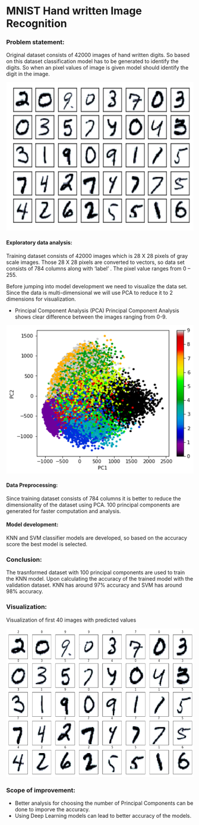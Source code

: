 # MNIST Hand written Image Recognition

### Problem statement:
Original dataset consists of 42000 images of hand written digits. So based on this dataset classification model has to be generated to identify the digits. So when an pixel values of image is given model should identify the digit in the image.

</p>
</details>
<p align="center"> 
<img src="https://github.com/anupnareshk/MNIST_ImageRecognition/blob/master/Images/test.png" width="600" height="400">
</p>

#### Exploratory data analysis:
Training dataset consists of 42000 images which is 28 X 28 pixels of gray scale images. Those 28 X 28 pixels are converted to vectors, so data set consists of 784 columns along with ‘label’ .  The pixel value ranges from 0 – 255. 

Before jumping into model development we need to visualize the data set. Since the data is multi-dimensional we will use PCA to reduce it to 2 dimensions for visualization.

* Principal Component Analysis (PCA)
Principal Component Analysis shows clear difference between the images ranging from 0-9.
</p>
</details>
<p align="center"> 
<img src="https://github.com/anupnareshk/MNIST_ImageRecognition/blob/master/Images/2PCA.png" width="600" height="400">
</p>

####	Data Preprocessing:
Since training dataset consists of 784 columns it is better to reduce the dimensionality of the dataset using PCA. 100 principal components are generated for faster computation and analysis. 

####	Model development:
KNN and SVM classifier models are developed, so based on the accuracy score the best model is selected. 


###	Conclusion:
The trasnformed dataset with 100 principal components are used to train the KNN model. 
Upon calculating the accuracy of the trained model with the validation dataset. KNN has around 97% accuracy and SVM has around 98% accuracy. 

###	Visualization:
Visualization of first 40 images with predicted values
</p>
</details>
<p align="center"> 
<img src="https://github.com/anupnareshk/MNIST_ImageRecognition/blob/master/Images/KNNTestPred.png" width="600" height="400">
</p>

### Scope of improvement:
* Better analysis for choosing the number of Principal Components can be done to imporve the accuracy.
* Using Deep Learning models can lead to better accuracy of the models.
